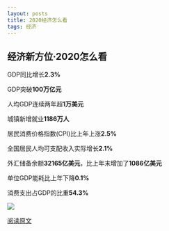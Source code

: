 ```yaml
---
layout: posts
title: 2020经济怎么看
tags: 经济
---
```



## 经济新方位·2020怎么看

GDP同比增长**2.3%**

GDP突破**100万亿元**

人均GDP连续两年超**1万美元**

城镇新增就业**1186万人**

居民消费价格指数(CPI)比上年上涨**2.5%**

全国居民人均可支配收入实际增长**2.1%**

外汇储备余额**32165亿美元**，比上年末增加了**1086亿美元**

单位GDP能耗比上年下降**0.1%**

消费支出占GDP的比重**54.3%**

![](https://ftp.bmp.ovh/imgs/2021/01/707eb3e148da9d57.jpg)

[阅读原文](http://m2.people.cn/news/toutiao.html?s=MV8wXzE0Njk0MDM2XzQwODFfMTYxMTAwOTAxNw==&tt_from=weixin&tt_group_id=6919234187018895880&tt_from=weixin&utm_campaign=client_share&wxshare_count=1&timestamp=1611106155&app=news_article&utm_source=weixin&utm_medium=toutiao_android&use_new_style=1&req_id=2021012009291501014413113401EBEC48&share_token=ee0d89b8-8baf-4c2a-9b8e-c4c3694e1553&group_id=6919234187018895880)

